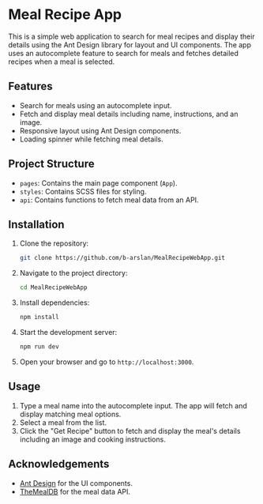 
# Meal Recipe App

This is a simple web application to search for meal recipes and display their details using the Ant Design library for layout and UI components. The app uses an autocomplete feature to search for meals and fetches detailed recipes when a meal is selected.

## Features

- Search for meals using an autocomplete input.
- Fetch and display meal details including name, instructions, and an image.
- Responsive layout using Ant Design components.
- Loading spinner while fetching meal details.

## Project Structure

- `pages`: Contains the main page component (`App`).
- `styles`: Contains SCSS files for styling.
- `api`: Contains functions to fetch meal data from an API.

## Installation

1. Clone the repository:
   ```bash
   git clone https://github.com/b-arslan/MealRecipeWebApp.git
   ```
2. Navigate to the project directory:
   ```bash
   cd MealRecipeWebApp
   ```
3. Install dependencies:
   ```bash
   npm install
   ```
4. Start the development server:
   ```bash
   npm run dev
   ```
5. Open your browser and go to `http://localhost:3000`.

## Usage

1. Type a meal name into the autocomplete input. The app will fetch and display matching meal options.
2. Select a meal from the list.
3. Click the "Get Recipe" button to fetch and display the meal's details including an image and cooking instructions.

## Acknowledgements

- [Ant Design](https://ant.design/) for the UI components.
- [TheMealDB](https://www.themealdb.com/) for the meal data API.